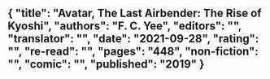 {
 "title": "Avatar, The Last Airbender: The Rise of Kyoshi",
 "authors": "F. C. Yee",
 "editors": "",
 "translator": "",
 "date": "2021-09-28",
 "rating": "",
 "re-read": "",
 "pages": "448",
 "non-fiction": "",
 "comic": "",
 "published": "2019"
}
---

